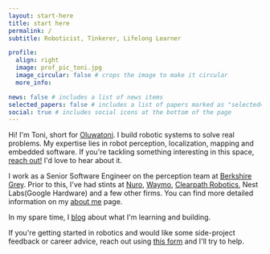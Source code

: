 ```yaml
---
layout: start-here
title: start here
permalink: /
subtitle: Roboticist, Tinkerer, Lifelong Learner

profile:
  align: right
  image: prof_pic_toni.jpg
  image_circular: false # crops the image to make it circular
  more_info:

news: false # includes a list of news items
selected_papers: false # includes a list of papers marked as "selected={true}"
social: true # includes social icons at the bottom of the page
---
```


Hi! I'm Toni, short for [Oluwatoni](https://youtu.be/roa7i_KPFdY?t=5). I build robotic systems to solve real problems. My expertise lies in robot perception, localization, mapping and embedded software. If you're tackling something interesting in this space, [reach out!](mailto:oluwatoni@oogunma.de) I'd love to hear about it.

I work as a Senior Software Engineer on the perception team at [Berkshire Grey](https://www.berkshiregrey.com/). Prior to this, I've had stints at [Nuro](https://www.nuro.ai/), [Waymo](https://www.waymo.com), [Clearpath Robotics](https://ottomotors.com/), Nest Labs(Google Hardware) and a few other firms. You can find more detailed information on my [about me](/about/) page.

In my spare time, I [blog](/blog/) about what I'm learning and building.

If you're getting started in robotics and would like some side-project feedback or career advice, reach out using [this form](https://docs.google.com/forms/d/e/1FAIpQLSfjO_PzATLdNbKujqF6jU-rk7kgWHC9NO8uJt-kx5uHIYiQdQ/viewform?usp=header) and I'll try to help.
